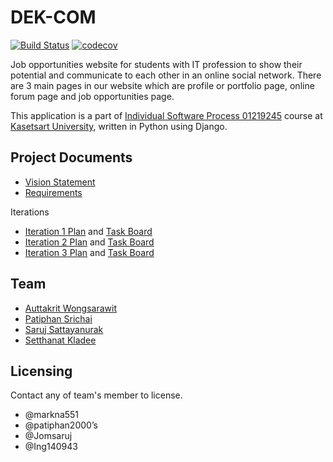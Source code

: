 # DEK-COM
[![Build Status](https://travis-ci.com/Jomsaruj/DEK-COM.svg?branch=unittest_and_travis)](https://travis-ci.com/github/Jomsaruj/DEK-COM)
[![codecov](https://codecov.io/gh/Jomsaruj/DEK-COM/branch/unittest_and_travis/graph/badge.svg?token=KQQE46PTX7)](https://codecov.io/gh/Jomsaruj/DEK-COM)

Job opportunities website for students with IT profession to show their potential and communicate to each other in an online social network. There are 3 main pages in our website which are profile or portfolio page, online forum page and job opportunities page.

This application is a part of [Individual Software Process 01219245](https://cpske.github.io/ISP/) course at [Kasetsart University](https://ku.ac.th/th), written in Python using Django. 

## Project Documents

* [Vision Statement](../../wiki/Vision%20of%20DEK%20COM%20application)
* [Requirements](../../wiki/Requirements)

Iterations
* [Iteration 1 Plan](../../wiki/Iteration%201%20Plan) and [Task Board](../../projects/1)
* [Iteration 2 Plan](../../wiki/Iteration-2-Plan) and [Task Board](../../projects/2)
* [Iteration 3 Plan](../../wiki/Iteration%203%20Plan) and [Task Board](../../projects/3)

## Team
* [Auttakrit Wongsarawit](https://github.com/markna551) 
* [Patiphan Srichai](https://github.com/patiphan2000) 
* [Saruj Sattayanurak](https://github.com/Jomsaruj) 
* [Setthanat Kladee](https://github.com/Ing140943) 

## Licensing
Contact any of team's member to license.
* @markna551
* @patiphan2000’s
* @Jomsaruj
* @Ing140943